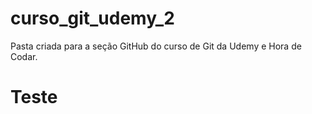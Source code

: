 # curso_git_udemy_2
Pasta criada para a seção GitHub do curso de Git da Udemy e Hora de Codar.

# Teste
